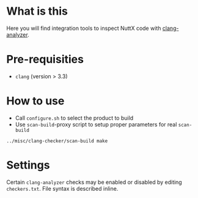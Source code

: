 # What is this

Here you will find integration tools to inspect NuttX code with [clang-analyzer](http://clang-analyzer.llvm.org/).

# Pre-requisities

* `clang` (version > 3.3)

# How to use

* Call `configure.sh` to select the product to build
* Use `scan-build`-proxy script to setup proper parameters for real `scan-build`

```
../misc/clang-checker/scan-build make 
```

# Settings

Certain `clang-analyzer` checks may be enabled or disabled by editing `checkers.txt`.
File syntax is described inline.
